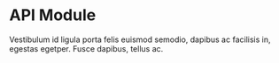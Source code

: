 # API Module
  Vestibulum id ligula porta felis euismod semodio, dapibus ac facilisis in, egestas egetper. Fusce dapibus, tellus ac.
